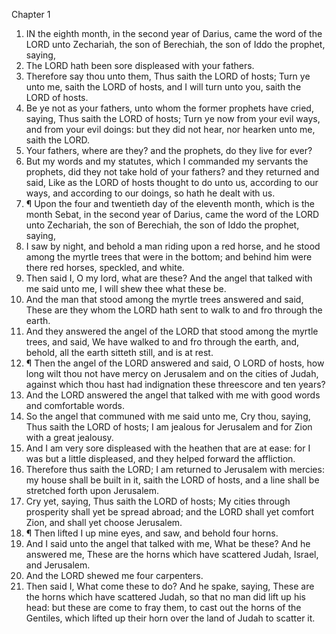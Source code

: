 

Chapter 1

1. IN the eighth month, in the second year of Darius, came the word of the LORD unto Zechariah, the son of Berechiah, the son of Iddo the prophet, saying,
2. The LORD hath been sore displeased with your fathers.
3. Therefore say thou unto them, Thus saith the LORD of hosts; Turn ye unto me, saith the LORD of hosts, and I will turn unto you, saith the LORD of hosts.
4. Be ye not as your fathers, unto whom the former prophets have cried, saying, Thus saith the LORD of hosts; Turn ye now from your evil ways, and from your evil doings: but they did not hear, nor hearken unto me, saith the LORD.
5. Your fathers, where are they?  and the prophets, do they live for ever?
6. But my words and my statutes, which I commanded my servants the prophets, did they not take hold of your fathers?  and they returned and said, Like as the LORD of hosts thought to do unto us, according to our ways, and according to our doings, so hath he dealt with us.
7. ¶ Upon the four and twentieth day of the eleventh month, which is the month Sebat, in the second year of Darius, came the word of the LORD unto Zechariah, the son of Berechiah, the son of Iddo the prophet, saying,
8. I saw by night, and behold a man riding upon a red horse, and he stood among the myrtle trees that were in the bottom; and behind him were there red horses, speckled, and white.
9. Then said I, O my lord, what are these?  And the angel that talked with me said unto me, I will shew thee what these be.
10. And the man that stood among the myrtle trees answered and said, These are they whom the LORD hath sent to walk to and fro through the earth.
11. And they answered the angel of the LORD that stood among the myrtle trees, and said, We have walked to and fro through the earth, and, behold, all the earth sitteth still, and is at rest.
12. ¶ Then the angel of the LORD answered and said, O LORD of hosts, how long wilt thou not have mercy on Jerusalem and on the cities of Judah, against which thou hast had indignation these threescore and ten years?
13. And the LORD answered the angel that talked with me with good words and comfortable words.
14. So the angel that communed with me said unto me, Cry thou, saying, Thus saith the LORD of hosts; I am jealous for Jerusalem and for Zion with a great jealousy.
15. And I am very sore displeased with the heathen that are at ease: for I was but a little displeased, and they helped forward the affliction.
16. Therefore thus saith the LORD; I am returned to Jerusalem with mercies: my house shall be built in it, saith the LORD of hosts, and a line shall be stretched forth upon Jerusalem.
17. Cry yet, saying, Thus saith the LORD of hosts; My cities through prosperity shall yet be spread abroad; and the LORD shall yet comfort Zion, and shall yet choose Jerusalem.
18. ¶ Then lifted I up mine eyes, and saw, and behold four horns.
19. And I said unto the angel that talked with me, What be these?  And he answered me, These are the horns which have scattered Judah, Israel, and Jerusalem.
20. And the LORD shewed me four carpenters.
21. Then said I, What come these to do?  And he spake, saying, These are the horns which have scattered Judah, so that no man did lift up his head: but these are come to fray them, to cast out the horns of the Gentiles, which lifted up their horn over the land of Judah to scatter it.
